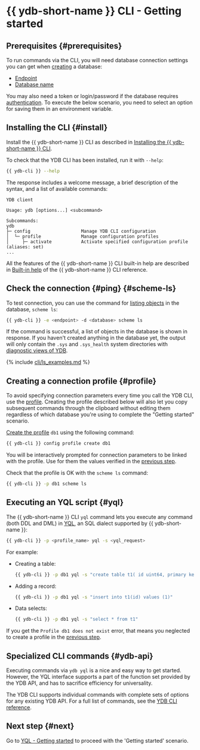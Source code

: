 # {{ ydb-short-name }} CLI - Getting started

## Prerequisites {#prerequisites}

To run commands via the CLI, you will need database connection settings you can get when [creating](../create_db.md) a database:

* [Endpoint](../../concepts/connect.md#endpoint)
* [Database name](../../concepts/connect.md#database)

You may also need a token or login/password if the database requires [authentication](../auth.md). To execute the below scenario, you need to select an option for saving them in an environment variable.

## Installing the CLI {#install}

Install the {{ ydb-short-name }} CLI as described in [Installing the {{ ydb-short-name }} CLI](../../reference/ydb-cli/install.md).

To check that the YDB CLI has been installed, run it with `--help`:

```bash
{{ ydb-cli }} --help
```

The response includes a welcome message, a brief description of the syntax, and a list of available commands:

```text
YDB client

Usage: ydb [options...] <subcommand>

Subcommands:
ydb
├─ config                   Manage YDB CLI configuration
│  └─ profile               Manage configuration profiles
│     ├─ activate           Activate specified configuration profile (aliases: set)
...
```

All the features of the {{ ydb-short-name }} CLI built-in help are described in [Built-in help](../../reference/ydb-cli/commands/service.md#help) of the {{ ydb-short-name }} CLI reference.

## Check the connection {#ping} {#scheme-ls}

To test connection, you can use the command for [listing objects](../../reference/ydb-cli/commands/scheme-ls.md) in the database, `scheme ls`:

```bash
{{ ydb-cli }} -e <endpoint> -d <database> scheme ls
```

If the command is successful, a list of objects in the database is shown in response. If you haven't created anything in the database yet, the output will only contain the `.sys` and `.sys_health` system directories with [diagnostic views of YDB](../../troubleshooting/system_views_db.md).

{% include [cli/ls_examples.md](cli/ls_examples.md) %}

## Creating a connection profile {#profile}

To avoid specifying connection parameters every time you call the YDB CLI, use the [profile](../../reference/ydb-cli/profile/index.md). Creating the profile described below will also let you copy subsequent commands through the clipboard without editing them regardless of which database you're using to complete the "Getting started" scenario.

[Create the profile](../../reference/ydb-cli/profile/create.md) `db1` using the following command:

```bash
{{ ydb-cli }} config profile create db1
```

You will be interactively prompted for connection parameters to be linked with the profile. Use for them the values verified in the [previous step](#ping).

Check that the profile is OK with the `scheme ls` command:

```bash
{{ ydb-cli }} -p db1 scheme ls
```

## Executing an YQL script {#yql}

The {{ ydb-short-name }} CLI `yql` command lets you execute any command (both DDL and DML) in [YQL](../../yql/reference/index.md), an SQL dialect supported by {{ ydb-short-name }}:

```bash
{{ ydb-cli }} -p <profile_name> yql -s <yql_request>
```

For example:

* Creating a table:

  ```bash
  {{ ydb-cli }} -p db1 yql -s "create table t1( id uint64, primary key(id))"
  ```

* Adding a record:

  ```bash
  {{ ydb-cli }} -p db1 yql -s "insert into t1(id) values (1)"
  ```

* Data selects:

  ```bash
  {{ ydb-cli }} -p db1 yql -s "select * from t1"
  ```

If you get the `Profile db1 does not exist` error, that means you neglected to create a profile in the [previous step](#profile).

## Specialized CLI commands {#ydb-api}

Executing commands via `ydb yql` is a nice and easy way to get started. However, the YQL interface supports a part of the function set provided by the YDB API, and has to sacrifice efficiency for universality.

The YDB CLI supports individual commands with complete sets of options for any existing YDB API. For a full list of commands, see the [YDB CLI reference](../../reference/ydb-cli/index.md).

## Next step {#next}

Go to [YQL - Getting started](../yql.md) to proceed with the 'Getting started' scenario.

